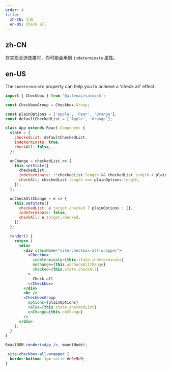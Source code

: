 ```yaml
---
order: 4
title:
  zh-CN: 全选
  en-US: Check all
---
```


## zh-CN

在实现全选效果时，你可能会用到 `indeterminate` 属性。

## en-US

The `indeterminate` property can help you to achieve a 'check all' effect.

```jsx
import { Checkbox } from '@allenai/varnish';

const CheckboxGroup = Checkbox.Group;

const plainOptions = ['Apple', 'Pear', 'Orange'];
const defaultCheckedList = ['Apple', 'Orange'];

class App extends React.Component {
  state = {
    checkedList: defaultCheckedList,
    indeterminate: true,
    checkAll: false,
  };

  onChange = checkedList => {
    this.setState({
      checkedList,
      indeterminate: !!checkedList.length && checkedList.length < plainOptions.length,
      checkAll: checkedList.length === plainOptions.length,
    });
  };

  onCheckAllChange = e => {
    this.setState({
      checkedList: e.target.checked ? plainOptions : [],
      indeterminate: false,
      checkAll: e.target.checked,
    });
  };

  render() {
    return (
      <div>
        <div className="site-checkbox-all-wrapper">
          <Checkbox
            indeterminate={this.state.indeterminate}
            onChange={this.onCheckAllChange}
            checked={this.state.checkAll}
          >
            Check all
          </Checkbox>
        </div>
        <br />
        <CheckboxGroup
          options={plainOptions}
          value={this.state.checkedList}
          onChange={this.onChange}
        />
      </div>
    );
  }
}

ReactDOM.render(<App />, mountNode);
```

```css
.site-checkbox-all-wrapper {
  border-bottom: 1px solid #e9e9e9;
}
```

<style>
[data-theme="dark"] .site-checkbox-all-wrapper {
  border-bottom: 1px solid #303030;
}
</style>
